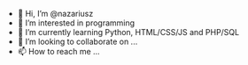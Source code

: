 - 👋 Hi, I’m @nazariusz
- 👀 I’m interested in programming
- 🌱 I’m currently learning Python, HTML/CSS/JS and PHP/SQL
- 💞️ I’m looking to collaborate on ...
- 📫 How to reach me ...

<!---
nazariusz/nazariusz is a ✨ special ✨ repository because its `README.md` (this file) appears on your GitHub profile.
You can click the Preview link to take a look at your changes.
--->
